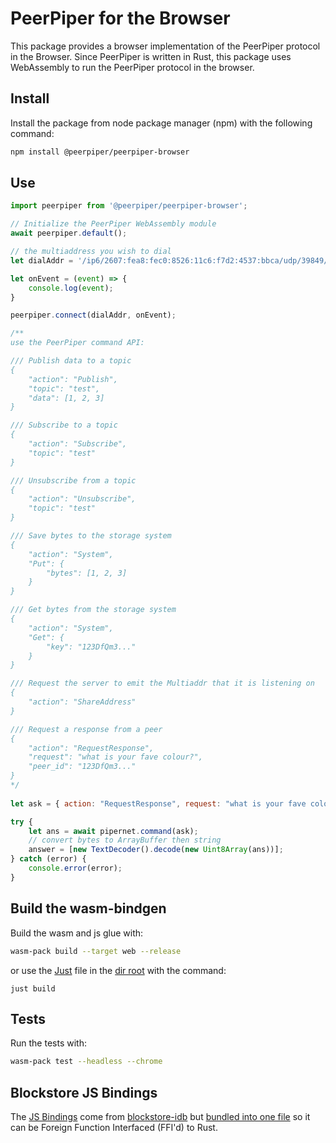 # PeerPiper for the Browser

This package provides a browser implementation of the PeerPiper protocol in the Browser. Since PeerPiper is written in Rust, this package uses WebAssembly to run the PeerPiper protocol in the browser.

## Install 

Install the package from node package manager (npm) with the following command:

```bash
npm install @peerpiper/peerpiper-browser
```

## Use 

```js
import peerpiper from '@peerpiper/peerpiper-browser';

// Initialize the PeerPiper WebAssembly module
await peerpiper.default();

// the multiaddress you wish to dial 
let dialAddr = '/ip6/2607:fea8:fec0:8526:11c6:f7d2:4537:bbca/udp/39849/webrtc-direct/certhash/uEiCdIot7k1VoSPrlnLvpvB15wRPn1poEOlozZkZi8jUiWw/p2p/12D3KooWGBXPH3JKKhLPMSuQmafBU2wvYXv5RKfn8QKUzYofstau';

let onEvent = (event) => {
    console.log(event);
}

peerpiper.connect(dialAddr, onEvent);

/** 
use the PeerPiper command API:

/// Publish data to a topic
{
    "action": "Publish",
    "topic": "test",
    "data": [1, 2, 3]
}

/// Subscribe to a topic
{
    "action": "Subscribe",
    "topic": "test"
}

/// Unsubscribe from a topic
{
    "action": "Unsubscribe",
    "topic": "test"
}

/// Save bytes to the storage system
{
    "action": "System",
    "Put": {
        "bytes": [1, 2, 3]
    }
}

/// Get bytes from the storage system
{
    "action": "System",
    "Get": {
        "key": "123DfQm3..."
    }
}

/// Request the server to emit the Multiaddr that it is listening on
{
    "action": "ShareAddress"
}

/// Request a response from a peer
{
    "action": "RequestResponse",
    "request": "what is your fave colour?",
    "peer_id": "123DfQm3..."
}
*/
 
let ask = { action: "RequestResponse", request: "what is your fave colour?", peer_id: "123DfQm3..." };

try {
    let ans = await pipernet.command(ask);
    // convert bytes to ArrayBuffer then string
    answer = [new TextDecoder().decode(new Uint8Array(ans))];
} catch (error) {
    console.error(error);
}
```

## Build the wasm-bindgen

Build the wasm and js glue with:

```bash
wasm-pack build --target web --release
```

or use the [Just](https://just.systems/) file in the [dir root](./justfile) with the command:

```just
just build
```

## Tests

Run the tests with:

```bash
wasm-pack test --headless --chrome
```

## Blockstore JS Bindings

The [JS Bindings](./src/blockstore/blockstore-idb.js) come from [blockstore-idb](https://www.npmjs.com/package/blockstore-idb) but [bundled into one file](https://bundlejs.com/?q=blockstore-idb%401.1.8%2Cblockstore-idb%401.1.8&treeshake=%5B*%5D%2C%5B%7BCID%7D%5D&config=%7B%22esbuild%22%3A%7B%22minify%22%3Afalse%7D%7D) so it can be Foreign Function Interfaced (FFI'd) to Rust.
